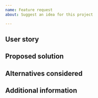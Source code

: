 ```yaml
---
name: Feature request
about: Suggest an idea for this project

---
```

<!-- 
Before submitting a feature request, please check that the feature is not already implemented in the latest stable version and that a similar feature request is not already submitted (also check closed issues).
-->

<!--
Please help us process GitHub Issues faster by providing the following information.

Note: If you have a question about your entire application or use case, please post it on the Okta Developer Forum (https://devforum.okta.com) instead. For urgent issues contact support@okta.com. Issues in this repository are reserved for bug reports and feature requests.
-->

## User story
<!-- Describe what problem is solved by implementing this feature: "As a <type_of_user>, I want <some_goal> so that <some_reason>" -->


## Proposed solution
<!-- Provide additional detail about the motivation or the concrete use case. -->


## Alternatives considered
<!-- Provide a description of any alternative solutions or features you've considered. -->


## Additional information
<!-- Add any other context or screenshots about the feature request here. -->
